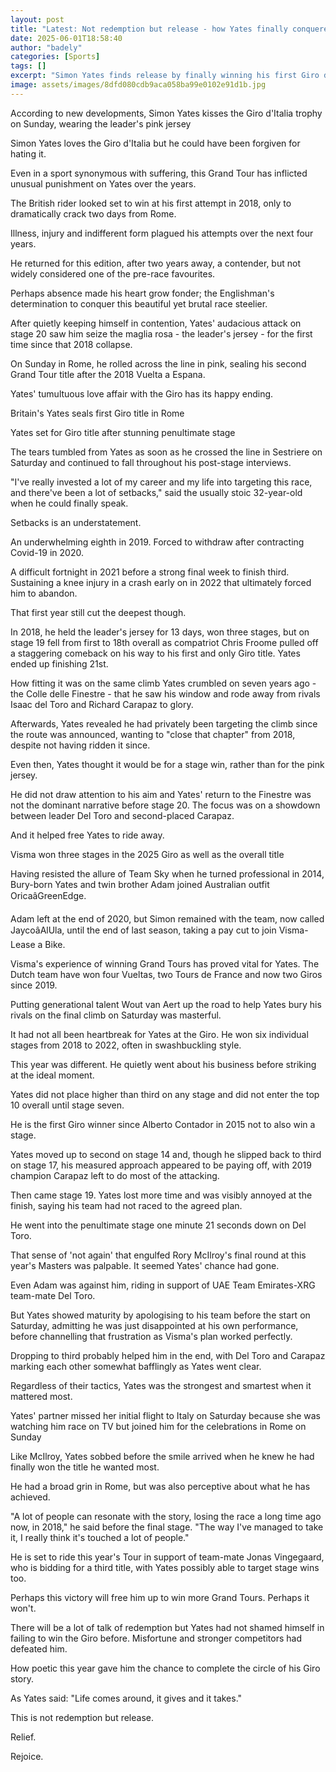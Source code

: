 ```yaml
---
layout: post
title: "Latest: Not redemption but release - how Yates finally conquered the Giro"
date: 2025-06-01T18:58:40
author: "badely"
categories: [Sports]
tags: []
excerpt: "Simon Yates finds release by finally winning his first Giro d'Italia title after years of heartbreak and misfortune in the Grand Tour."
image: assets/images/8dfd080cdb9aca058ba99e0102e91d1b.jpg
---
```


According to new developments, Simon Yates kisses the Giro d'Italia trophy on Sunday, wearing the leader's pink jersey

Simon Yates loves the Giro d'Italia but he could have been forgiven for hating it.

Even in a sport synonymous with suffering, this Grand Tour has inflicted unusual punishment on Yates over the years.

The British rider looked set to win at his first attempt in 2018, only to dramatically crack two days from Rome.

Illness, injury and indifferent form plagued his attempts over the next four years.

He returned for this edition, after two years away, a contender, but not widely considered one of the pre-race favourites.

Perhaps absence made his heart grow fonder; the Englishman's determination to conquer this beautiful yet brutal race steelier.

After quietly keeping himself in contention, Yates' audacious attack on stage 20 saw him seize the maglia rosa - the leader's jersey - for the first time since that 2018 collapse.

On Sunday in Rome, he rolled across the line in pink, sealing his second Grand Tour title after the 2018 Vuelta a Espana.

Yates' tumultuous love affair with the Giro has its happy ending.

Britain's Yates seals first Giro title in Rome

Yates set for Giro title after stunning penultimate stage

The tears tumbled from Yates as soon as he crossed the line in Sestriere on Saturday and continued to fall throughout his post-stage interviews.

"I've really invested a lot of my career and my life into targeting this race, and there've been a lot of setbacks," said the usually stoic 32-year-old when he could finally speak.

Setbacks is an understatement.

An underwhelming eighth in 2019. Forced to withdraw after contracting Covid-19 in 2020.

A difficult fortnight in 2021 before a strong final week to finish third. Sustaining a knee injury in a crash early on in 2022 that ultimately forced him to abandon.

That first year still cut the deepest though.

In 2018, he held the leader's jersey for 13 days, won three stages, but on stage 19 fell from first to 18th overall as compatriot Chris Froome pulled off a staggering comeback on his way to his first and only Giro title. Yates ended up finishing 21st.

How fitting it was on the same climb Yates crumbled on seven years ago - the Colle delle Finestre - that he saw his window and rode away from rivals Isaac del Toro and Richard Carapaz to glory.

Afterwards, Yates revealed he had privately been targeting the climb since the route was announced, wanting to "close that chapter" from 2018, despite not having ridden it since.

Even then, Yates thought it would be for a stage win, rather than for the pink jersey.

He did not draw attention to his aim and Yates' return to the Finestre was not the dominant narrative before stage 20. The focus was on a showdown between leader Del Toro and second-placed Carapaz.

And it helped free Yates to ride away.

Visma won three stages in the 2025 Giro as well as the overall title

Having resisted the allure of Team Sky when he turned professional in 2014, Bury-born Yates and twin brother Adam joined Australian outfit OricaâGreenEdge.

Adam left at the end of 2020, but Simon remained with the team, now called JaycoâAlUla, until the end of last season, taking a pay cut to join Visma-Lease a Bike.

Visma's experience of winning Grand Tours has proved vital for Yates. The Dutch team have won four Vueltas, two Tours de France and now two Giros since 2019.

Putting generational talent Wout van Aert up the road to help Yates bury his rivals on the final climb on Saturday was masterful.

It had not all been heartbreak for Yates at the Giro. He won six individual stages from 2018 to 2022, often in swashbuckling style.

This year was different. He quietly went about his business before striking at the ideal moment.

Yates did not place higher than third on any stage and did not enter the top 10 overall until stage seven.

He is the first Giro winner since Alberto Contador in 2015 not to also win a stage.

Yates moved up to second on stage 14 and, though he slipped back to third on stage 17, his measured approach appeared to be paying off, with 2019 champion Carapaz left to do most of the attacking.

Then came stage 19. Yates lost more time and was visibly annoyed at the finish, saying his team had not raced to the agreed plan.

He went into the penultimate stage one minute 21 seconds down on Del Toro.

That sense of 'not again' that engulfed Rory McIlroy's final round at this year's Masters was palpable. It seemed Yates' chance had gone.

Even Adam was against him, riding in support of UAE Team Emirates-XRG team-mate Del Toro.

But Yates showed maturity by apologising to his team before the start on Saturday, admitting he was just disappointed at his own performance, before channelling that frustration as Visma's plan worked perfectly.

Dropping to third probably helped him in the end, with Del Toro and Carapaz marking each other somewhat bafflingly as Yates went clear.

Regardless of their tactics, Yates was the strongest and smartest when it mattered most.

Yates' partner missed her initial flight to Italy on Saturday because she was watching him race on TV but joined him for the celebrations in Rome on Sunday

Like McIlroy, Yates sobbed before the smile arrived when he knew he had finally won the title he wanted most.

He had a broad grin in Rome, but was also perceptive about what he has achieved.

"A lot of people can resonate with the story, losing the race a long time ago now, in 2018," he said before the final stage. "The way I've managed to take it, I really think it's touched a lot of people."

He is set to ride this year's Tour in support of team-mate Jonas Vingegaard, who is bidding for a third title, with Yates possibly able to target stage wins too.

Perhaps this victory will free him up to win more Grand Tours. Perhaps it won't.

There will be a lot of talk of redemption but Yates had not shamed himself in failing to win the Giro before. Misfortune and stronger competitors had defeated him.

How poetic this year gave him the chance to complete the circle of his Giro story.

As Yates said: "Life comes around, it gives and it takes."

This is not redemption but release.

Relief.

Rejoice.

